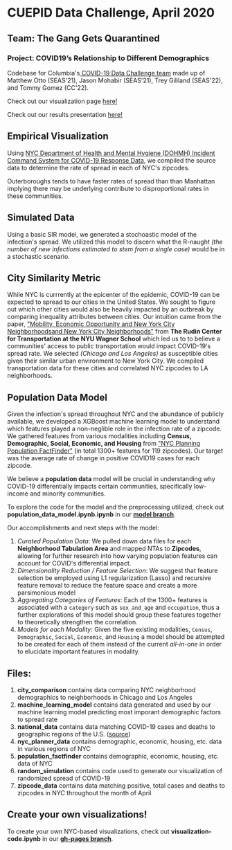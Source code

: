 # CUEPID Data Challenge, April 2020
## Team: The Gang Gets Quarantined
### Project: COVID19’s Relationship to Different Demographics
Codebase for Columbia's[ COVID-19 Data Challenge team](https://datascience.columbia.edu/dsis-center-health-analytics-launches-covid-19-data-challenge " COVID-19 Data Challenge team") made up of Matthew Otto (SEAS'21), Jason Mohabir (SEAS'21), Trey Gililand (SEAS'22), and Tommy Gomez (CC'22).

Check out our visualization page [here!](https://mattmotto.github.io/COVID19DataChallenge/)

Check out our results presentation [here!](https://drive.google.com/file/d/17VLfUkkGQxszKJHhVe05uqlDDwnBc5-c/view?usp=sharing)

## Empirical Visualization
Using [NYC Department of Health and Mental Hygiene (DOHMH) Incident Command System for COVID-19 Response Data](https://github.com/nychealth/coronavirus-data), we compiled the source data to determine the rate of spread in each of NYC's zipcodes. 

Outerboroughs tends to have faster rates of spread than than Manhattan implying there may be underlying contribute to disproportional rates in these communities.

## Simulated Data
Using a basic SIR model, we generated a stochoastic model of the infection's spread. We utilized this model to discern what the R-naught *(the number of new infections estimated to stem from a single case)* would be in a stochastic scenario. 

## City Similarity Metric
While NYC is currrently at the epicenter of the epidemic, COVID-19 can be expected to spread to our cities in the United States. We sought to figure out which other cities would also be heavily impacted by an outbreak by comparing inequality attributes between cities. Our intuition came from the paper, ["Mobility, Economic Opportunity and New York City Neighborhoodsand New York City Neighborhoods"](https://wagner.nyu.edu/files/faculty/publications/JobAccessNov2015.pdf) from **The Rudin Center for Transportation at the NYU Wagner School** which led us to to believe a communities' access to public transportation would impact COVID-19's spread rate. We selected *(Chicago and Los Angeles)* as susceptible cities given their similar urban environment to New York City. We compiled transportation data for these cities and correlated NYC zipcodes to LA neighborhoods. 

## Population Data Model
Given the infection's spread throughout NYC and the abundance of publicly available, we developed a XGBoost machine learning model to understand which features played a non-neglible role in the infection rate of a zipcode. We gathered features from various modalities including **Census, Demographic, Social, Economic, and Housing** from ["NYC Planning Population FactFinder"](https://github.com/NYCPlanning/labs-factfinder) (in total 1300+ features for 119 zipcodes). Our target was the average rate of change in positive COVID19 cases for each zipcode.

We believe a **population data** model will be crucial in understanding why COVID-19 differentially impacts certain communities, specifically low-income and minority communities. 

To explore the code for the model and the preprocessing utilized, check out **population_data_model.ipynb.ipynb** in our [**model branch**](https://github.com/mattmotto/COVID19DataChallenge/tree/model). 

Our accomplishments and next steps with the model:

 1. *Curated Population Data*: We pulled down data files for each **Neighborhood Tabulation Area** and mapped NTAs to **Zipcodes**, allowing for further research into how varying population features can account for COVID's differential impact. 
 2. *Dimensionality Reduction / Feature Selection*: We suggest that feature selection be employed using L1 regularization (Lasso) and recursive feature removal to reduce the feature space and create a more parsimonious model
 3. *Aggregating Categories of Features*: Each of the 1300+ features is associated with a `category` such as `sex_and_age` and `occupation`, thus a further explorations of this model should group these features together to theoretically strengthen the correlation. 
 4. *Models for each Modality*: Given the five existing modalities, `Census`, `Demographic`, `Social`, `Economic`, and `Housing`  a model should be attempted to be created for each of them instead of the current *all-in-one* in order to elucidate important features in modality. 

## Files:
1. **city_comparison** contains data comparing NYC neighborhood demographics to neighborhoods in Chicago and Los Angeles
2. **machine_learning_model** contains data generated and used by our machine learning model predicting most imporant demographic factors to spread rate
3. **national_data** contains data matching COVID-19 cases and deaths to geographic regions of the U.S. ([source](https://www.nytimes.com/interactive/2020/world/coronavirus-maps.html))
4. **nyc_planner_data** contains demographic, economic, housing, etc. data in various regions of NYC
5. **population_factfinder** contains demographic, economic, housing, etc. data of NYC
6. **random_simulation** contains code used to generate our visualization of randomized spread of COVID-19
7. **zipcode_data** contains data matching positive, total cases and deaths to zipcodes in NYC throughout the month of April

## Create your own visualizations!
To create your own NYC-based visualizations, check out **visualization-code.ipynb** in our [**gh-pages branch**](https://github.com/mattmotto/COVID19DataChallenge/tree/gh-pages). 
